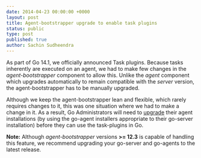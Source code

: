 ```yaml
---
date: 2014-04-23 00:00:00 +0000
layout: post
title: Agent-bootstrapper upgrade to enable task plugins
status: public
type: post
published: true
author: Sachin Sudheendra
---
```


As part of Go 14.1, we officially announced Task plugins. Because tasks inherently are executed on an agent, we had to make few changes in the *agent-bootstrapper* component to allow this. Unlike the *agent* component which upgrades automatically to remain compatible with the *server* version, the agent-bootstrapper has to be manually upgraded.

Although we keep the agent-bootstrapper lean and flexible, which rarely requires changes to it, this was one situation where we had to make a change in it. As a result, Go Administrators will need to [upgrade](http://go.cd/download) their agent installations (by using the go-agent installers appropriate to their go-server installation) before they can use the task-plugins in Go.

**Note:** Although *agent-bootstrapper* versions **>= 12.3** is capable of handling this feature, we recommend upgrading your go-server and go-agents to the latest release.
